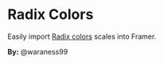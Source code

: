 # Radix Colors

Easily import [Radix colors](https://www.radix-ui.com/colors) scales into Framer.

**By:** @waraness99
